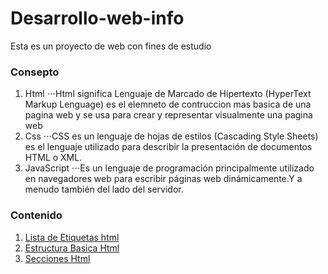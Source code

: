 # Desarrollo-web-info
Esta  es un proyecto de web con fines de estudio

### Consepto 

1. Html 
    ⋅⋅⋅Html significa Lenguaje de Marcado de Hipertexto (HyperText Markup Lenguage) es el elemneto de contruccion mas basica de una pagina web y se usa para crear y representar visualmente una pagina web
2. Css
    ⋅⋅⋅CSS es un lenguaje de hojas de estilos (Cascading Style Sheets) es el lenguaje utilizado para describir la presentación de documentos HTML o XML.
3. JavaScript 
    ⋅⋅⋅Es un lenguaje de programación principalmente utilizado en navegadores web para escribir páginas web dinámicamente.Y a menudo también del lado del servidor.

### Contenido
1. [Lista de Etiquetas html ](lista-de-elementos-de-html.md)
2. [Estructura Basica Html ](estructurahtml.md)
2. [Secciones Html](seccion-html.md)

